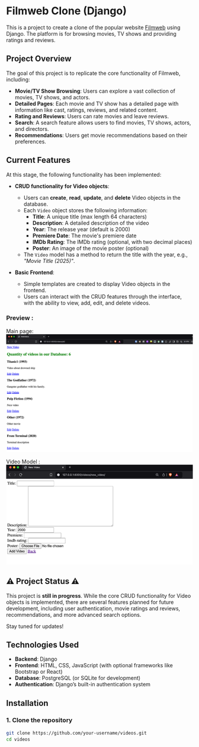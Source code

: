 # Filmweb Clone (Django)

This is a project to create a clone of the popular website [Filmweb](https://www.filmweb.pl/) using Django. The platform is for browsing movies, TV shows  and providing ratings and reviews.

## Project Overview

The goal of this project is to replicate the core functionality of Filmweb, including:

- **Movie/TV Show Browsing**: Users can explore a vast collection of movies, TV shows, and actors.
- **Detailed Pages**: Each movie and TV show has a detailed page with information like cast, ratings, reviews, and related content.
- **Rating and Reviews**: Users can rate movies and leave reviews.
- **Search**: A search feature allows users to find movies, TV shows, actors, and directors.
- **Recommendations**: Users get movie recommendations based on their preferences.

## Current Features

At this stage, the following functionality has been implemented:

- **CRUD functionality for Video objects**:  
  - Users can **create**, **read**, **update**, and **delete** Video objects in the database.
  - Each `Video` object stores the following information:
    - **Title**: A unique title (max length 64 characters)
    - **Description**: A detailed description of the video
    - **Year**: The release year (default is 2000)
    - **Premiere Date**: The movie's premiere date
    - **IMDb Rating**: The IMDb rating (optional, with two decimal places)
    - **Poster**: An image of the movie poster (optional)
  - The `Video` model has a method to return the title with the year, e.g., *"Movie Title (2025)"*.

- **Basic Frontend**:
  - Simple templates are created to display Video objects in the frontend.
  - Users can interact with the CRUD features through the interface, with the ability to view, add, edit, and delete videos.

### Preview : 
Main page: 
![img.png](img.png)

Video Model :
![img_1.png](img_1.png)

## ⚠️ Project Status ⚠️
This project is **still in progress**. While the core CRUD functionality for Video objects is implemented, there are several features planned for future development, including user authentication, movie ratings and reviews, recommendations, and more advanced search options.

Stay tuned for updates!
## Technologies Used

- **Backend**: Django
- **Frontend**: HTML, CSS, JavaScript (with optional frameworks like Bootstrap or React)
- **Database**: PostgreSQL (or SQLite for development)
- **Authentication**: Django’s built-in authentication system
## Installation

### 1. Clone the repository

```bash
git clone https://github.com/your-username/videos.git
cd videos
